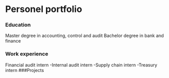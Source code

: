 # Personel portfolio

### Education
Master degree in accounting, control and audit
Bachelor degree in bank and finance
### Work experience
Financial audit intern
-Internal audit intern
-Supply chain intern
-Treasury intern
###Projects
